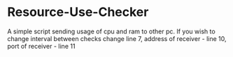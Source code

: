 # Resource-Use-Checker
A simple script sending usage of cpu and ram to other pc.
If you wish to change interval between checks change line 7, address of receiver - line 10, port of receiver - line 11
